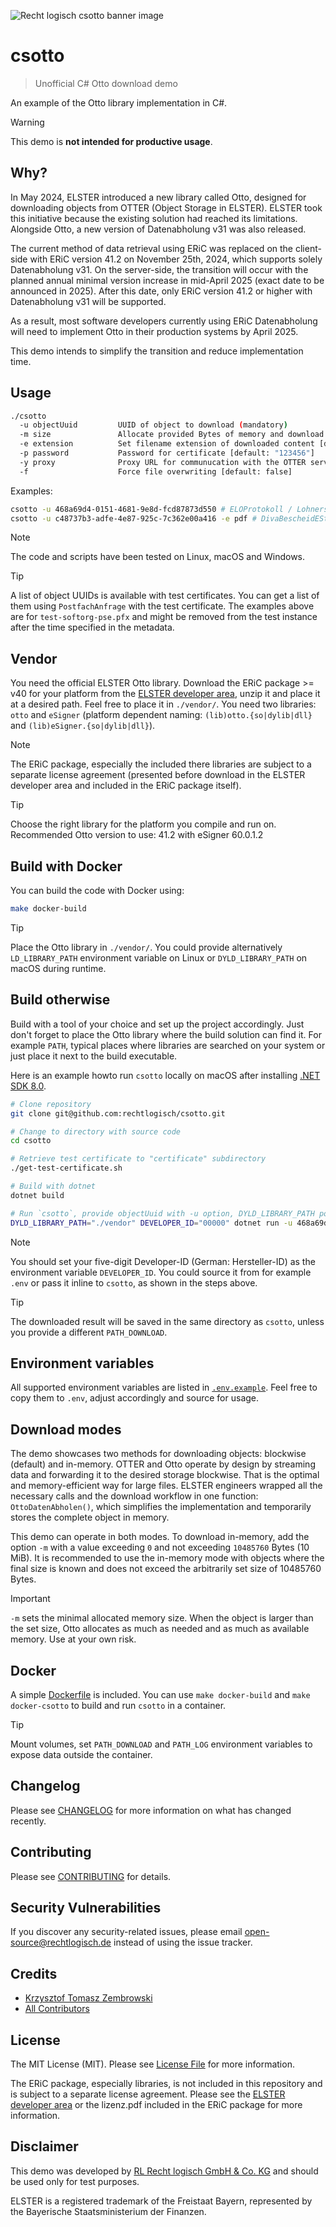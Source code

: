 ![Recht logisch csotto banner image](rechtlogisch-csotto-banner.png)

# csotto

> Unofficial C# Otto download demo

An example of the Otto library implementation in C#.

> [!WARNING]  
> This demo is **not intended for productive usage**.

## Why?

In May 2024, ELSTER introduced a new library called Otto, designed for downloading objects from OTTER (Object Storage in ELSTER). ELSTER took this initiative because the existing solution had reached its limitations. Alongside Otto, a new version of Datenabholung v31 was also released.

The current method of data retrieval using ERiC was replaced on the client-side with ERiC version 41.2 on November 25th, 2024, which supports solely Datenabholung v31. On the server-side, the transition will occur with the planned annual minimal version increase in mid-April 2025 (exact date to be announced in 2025). After this date, only ERiC version 41.2 or higher with Datenabholung v31 will be supported.

As a result, most software developers currently using ERiC Datenabholung will need to implement Otto in their production systems by April 2025.

This demo intends to simplify the transition and reduce implementation time.

## Usage

```bash
./csotto
  -u objectUuid         UUID of object to download (mandatory)
  -m size               Allocate provided Bytes of memory and download object in-memory (optional, max: 10485760 Bytes), cf. Download modes
  -e extension          Set filename extension of downloaded content [default: "txt"]
  -p password           Password for certificate [default: "123456"]
  -y proxy              Proxy URL for communucation with the OTTER server (optional, by default no proxy is being set within Otto)
  -f                    Force file overwriting [default: false]
```

Examples:

```bash
csotto -u 468a69d4-0151-4681-9e8d-fcd87873d550 # ELOProtokoll / Lohnersatzleistung
csotto -u c48737b3-adfe-4e87-925c-7c362e00a416 -e pdf # DivaBescheidESt
```

> [!NOTE]  
> The code and scripts have been tested on Linux, macOS and Windows.

> [!TIP]  
> A list of object UUIDs is available with test certificates. You can get a list of them using `PostfachAnfrage` with the test certificate. The examples above are for `test-softorg-pse.pfx` and might be removed from the test instance after the time specified in the metadata.

## Vendor

You need the official ELSTER Otto library. Download the ERiC package >= v40 for your platform from the [ELSTER developer area](https://www.elster.de/elsterweb/entwickler/infoseite/eric), unzip it and place it at a desired path. Feel free to place it in `./vendor/`. You need two libraries: `otto` and `eSigner` (platform dependent naming: `(lib)otto.{so|dylib|dll}` and `(lib)eSigner.{so|dylib|dll}`).

> [!NOTE]  
> The ERiC package, especially the included there libraries are subject to a separate license agreement (presented before download in the ELSTER developer area and included in the ERiC package itself).

> [!TIP]  
> Choose the right library for the platform you compile and run on. Recommended Otto version to use: 41.2 with eSigner 60.0.1.2

## Build with Docker

You can build the code with Docker using:

```bash
make docker-build
```

> [!TIP]  
> Place the Otto library in `./vendor/`. You could provide alternatively `LD_LIBRARY_PATH` environment variable on Linux or `DYLD_LIBRARY_PATH` on macOS during runtime.

## Build otherwise

Build with a tool of your choice and set up the project accordingly. Just don't forget to place the Otto library where the build solution can find it. For example `PATH`, typical places where libraries are searched on your system or just place it next to the build executable. 

Here is an example howto run `csotto` locally on macOS after installing [.NET SDK 8.0](https://learn.microsoft.com/en-us/dotnet/core/install/macos).

```bash
# Clone repository
git clone git@github.com:rechtlogisch/csotto.git

# Change to directory with source code
cd csotto

# Retrieve test certificate to "certificate" subdirectory
./get-test-certificate.sh

# Build with dotnet
dotnet build

# Run `csotto`, provide objectUuid with -u option, DYLD_LIBRARY_PATH pointing to Otto library and your DEVELOPER_ID inline
DYLD_LIBRARY_PATH="./vendor" DEVELOPER_ID="00000" dotnet run -u 468a69d4-0151-4681-9e8d-fcd87873d550
```

> [!NOTE]  
> You should set your five-digit Developer-ID (German: Hersteller-ID) as the environment variable `DEVELOPER_ID`. You could source it from for example `.env` or pass it inline to `csotto`, as shown in the steps above.

> [!TIP]  
> The downloaded result will be saved in the same directory as `csotto`, unless you provide a different `PATH_DOWNLOAD`.

## Environment variables

All supported environment variables are listed in [`.env.example`](.env.example). Feel free to copy them to `.env`, adjust accordingly and source for usage.

## Download modes

The demo showcases two methods for downloading objects: blockwise (default) and in-memory. OTTER and Otto operate by design by streaming data and forwarding it to the desired storage blockwise. That is the optimal and memory-efficient way for large files. ELSTER engineers wrapped all the necessary calls and the download workflow in one function: `OttoDatenAbholen()`, which simplifies the implementation and temporarily stores the complete object in memory.

This demo can operate in both modes. To download in-memory, add the option `-m` with a value exceeding `0` and not exceeding `10485760` Bytes (10 MiB). It is recommended to use the in-memory mode with objects where the final size is known and does not exceed the arbitrarily set size of 10485760 Bytes.

> [!IMPORTANT]  
> `-m` sets the minimal allocated memory size. When the object is larger than the set size, Otto allocates as much as needed and as much as available memory. Use at your own risk.

## Docker

A simple [Dockerfile](Dockerfile) is included. You can use `make docker-build` and `make docker-csotto` to build and run `csotto` in a container.

> [!TIP]  
> Mount volumes, set `PATH_DOWNLOAD` and `PATH_LOG` environment variables to expose data outside the container.

## Changelog

Please see [CHANGELOG](CHANGELOG.md) for more information on what has changed recently.

## Contributing

Please see [CONTRIBUTING](https://github.com/rechtlogisch/.github/blob/main/CONTRIBUTING.md) for details.

## Security Vulnerabilities

If you discover any security-related issues, please email open-source@rechtlogisch.de instead of using the issue tracker.

## Credits

- [Krzysztof Tomasz Zembrowski](https://github.com/rechtlogisch)
- [All Contributors](../../contributors)

## License

The MIT License (MIT). Please see [License File](LICENSE.md) for more information.

The ERiC package, especially libraries, is not included in this repository and is subject to a separate license agreement. Please see the [ELSTER developer area](https://www.elster.de/elsterweb/entwickler/infoseite/eric) or the lizenz.pdf included in the ERiC package for more information.

## Disclaimer

This demo was developed by [RL Recht logisch GmbH & Co. KG](https://rechtlogisch.de/impressum/) and should be used only for test purposes.

ELSTER is a registered trademark of the Freistaat Bayern, represented by the Bayerische Staatsministerium der Finanzen.

